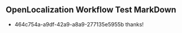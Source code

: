 ## OpenLocalization Workflow Test MarkDown
* 464c754a-a9df-42a9-a8a9-277135e5955b thanks!

<!--HONumber=Aug16_HO3-->


